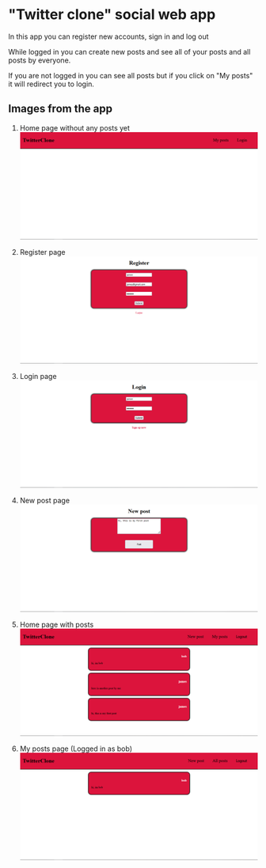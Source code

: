 # "Twitter clone" social web app

In this app you can register new accounts, sign in and log out

While logged in you can create new posts and see all of your posts and all posts by everyone.

If you are not logged in you can see all posts but if you click on "My posts" it will redirect you to login.


## Images from the app

1. Home page without any posts yet
![Home page - No posts](https://github.com/owka54/PERN-TwitterClone/blob/master/home-noposts.png?raw=true)

2. Register page
![Register page](https://github.com/owka54/PERN-TwitterClone/blob/master/register-page.png?raw=true)

3. Login page
![Login page](https://github.com/owka54/PERN-TwitterClone/blob/master/login-page.png?raw=true)

4. New post page
![New post page](https://github.com/owka54/PERN-TwitterClone/blob/master/new-post-page.png?raw=true)

5. Home page with posts
![Home page - With posts](https://github.com/owka54/PERN-TwitterClone/blob/master/home-withposts.png?raw=true)

6. My posts page (Logged in as bob)
![My posts page](https://github.com/owka54/PERN-TwitterClone/blob/master/my-posts.png?raw=true)



